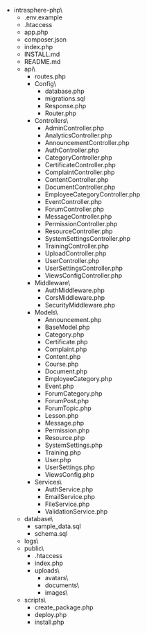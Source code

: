 ﻿- intrasphere-php\
  - .env.example
  - .htaccess
  - app.php
  - composer.json
  - index.php
  - INSTALL.md
  - README.md
  - api\
    - routes.php
    - Config\
      - database.php
      - migrations.sql
      - Response.php
      - Router.php
    - Controllers\
      - AdminController.php
      - AnalyticsController.php
      - AnnouncementController.php
      - AuthController.php
      - CategoryController.php
      - CertificateController.php
      - ComplaintController.php
      - ContentController.php
      - DocumentController.php
      - EmployeeCategoryController.php
      - EventController.php
      - ForumController.php
      - MessageController.php
      - PermissionController.php
      - ResourceController.php
      - SystemSettingsController.php
      - TrainingController.php
      - UploadController.php
      - UserController.php
      - UserSettingsController.php
      - ViewsConfigController.php
    - Middleware\
      - AuthMiddleware.php
      - CorsMiddleware.php
      - SecurityMiddleware.php
    - Models\
      - Announcement.php
      - BaseModel.php
      - Category.php
      - Certificate.php
      - Complaint.php
      - Content.php
      - Course.php
      - Document.php
      - EmployeeCategory.php
      - Event.php
      - ForumCategory.php
      - ForumPost.php
      - ForumTopic.php
      - Lesson.php
      - Message.php
      - Permission.php
      - Resource.php
      - SystemSettings.php
      - Training.php
      - User.php
      - UserSettings.php
      - ViewsConfig.php
    - Services\
      - AuthService.php
      - EmailService.php
      - FileService.php
      - ValidationService.php
  - database\
    - sample_data.sql
    - schema.sql
  - logs\
  - public\
    - .htaccess
    - index.php
    - uploads\
      - avatars\
      - documents\
      - images\
  - scripts\
    - create_package.php
    - deploy.php
    - install.php
